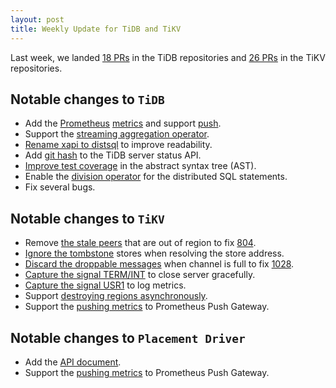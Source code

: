 ```yaml
---
layout: post
title: Weekly Update for TiDB and TiKV
---
```


Last week, we landed [18 PRs](https://github.com/pingcap/tidb/pulls?utf8=%E2%9C%93&q=is%3Apr%20is%3Amerged%20merged%3A2016-09-12..2016-09-18%20) in the TiDB repositories and [26 PRs](https://github.com/search?utf8=%E2%9C%93&q=repo%3Apingcap%2Ftikv+repo%3Apingcap%2Fpd+is%3Apr+is%3Amerged+merged%3A2016-09-12..2016-09-18&type=Issues&ref=searchresults) in the TiKV repositories.

## Notable changes to `TiDB`
+ Add the  [Prometheus](https://prometheus.io/) [metrics](https://github.com/pingcap/tidb/pull/1729) and support [push](https://github.com/pingcap/tidb/pull/1733).
+ Support the [streaming aggregation operator](https://github.com/pingcap/tidb/pull/1730).
+ [Rename xapi to distsql](https://github.com/pingcap/tidb/pull/1725) to improve readability.
+ Add [git hash](https://github.com/pingcap/tidb/pull/1724) to the TiDB server status API.
+ [Improve test coverage](https://github.com/pingcap/tidb/pull/1723) in the abstract syntax tree (AST).
+ Enable the [division operator](https://github.com/pingcap/tidb/pull/1727) for the distributed SQL statements.
+ Fix several bugs.

## Notable changes to `TiKV`

+ Remove [the stale peers](https://github.com/pingcap/tikv/pull/1003) that are out of region to fix [804](https://github.com/pingcap/tikv/issues/804).
+ [Ignore the tombstone](https://github.com/pingcap/tikv/pull/1045) stores when resolving the store address.
+ [Discard the droppable messages](https://github.com/pingcap/tikv/pull/1054) when channel is full to fix [1028](https://github.com/pingcap/tikv/issues/1028).
+ [Capture the signal TERM/INT](https://github.com/pingcap/tikv/pull/1058) to close server gracefully.
+ [Capture the signal USR1](https://github.com/pingcap/tikv/pull/1071) to log metrics.
+ Support [destroying regions asynchronously](https://github.com/pingcap/tikv/pull/1064).
+ Support the [pushing metrics](https://github.com/pingcap/tikv/pull/1065) to Prometheus Push Gateway.

## Notable changes to `Placement Driver`

+ Add the [API document](https://github.com/pingcap/pd/pull/324).
+ Support the [pushing metrics](https://github.com/pingcap/pd/pull/325) to Prometheus Push Gateway.